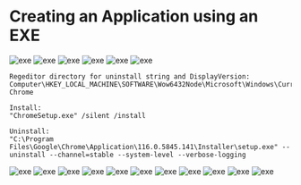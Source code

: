 # Creating an Application using an EXE

![exe](https://github.com/whuynhit/SCCM/blob/main/Application%20Management/Creating%20an%20Application%20using%20an%20EXE/sub/1.png)
![exe](https://github.com/whuynhit/SCCM/blob/main/Application%20Management/Creating%20an%20Application%20using%20an%20EXE/sub/2.png)
![exe](https://github.com/whuynhit/SCCM/blob/main/Application%20Management/Creating%20an%20Application%20using%20an%20EXE/sub/3.png)
![exe](https://github.com/whuynhit/SCCM/blob/main/Application%20Management/Creating%20an%20Application%20using%20an%20EXE/sub/4.png)
![exe](https://github.com/whuynhit/SCCM/blob/main/Application%20Management/Creating%20an%20Application%20using%20an%20EXE/sub/5.png)
![exe](https://github.com/whuynhit/SCCM/blob/main/Application%20Management/Creating%20an%20Application%20using%20an%20EXE/sub/6.png)

```
Regeditor directory for uninstall string and DisplayVersion:
Computer\HKEY_LOCAL_MACHINE\SOFTWARE\Wow6432Node\Microsoft\Windows\CurrentVersion\Uninstall\Google Chrome

Install:
"ChromeSetup.exe" /silent /install

Uninstall:
"C:\Program Files\Google\Chrome\Application\116.0.5845.141\Installer\setup.exe" --uninstall --channel=stable --system-level --verbose-logging
```

![exe](https://github.com/whuynhit/SCCM/blob/main/Application%20Management/Creating%20an%20Application%20using%20an%20EXE/sub/7.png)
![exe](https://github.com/whuynhit/SCCM/blob/main/Application%20Management/Creating%20an%20Application%20using%20an%20EXE/sub/8.png)
![exe](https://github.com/whuynhit/SCCM/blob/main/Application%20Management/Creating%20an%20Application%20using%20an%20EXE/sub/9.png)
![exe](https://github.com/whuynhit/SCCM/blob/main/Application%20Management/Creating%20an%20Application%20using%20an%20EXE/sub/10.png)
![exe](https://github.com/whuynhit/SCCM/blob/main/Application%20Management/Creating%20an%20Application%20using%20an%20EXE/sub/11.png)
![exe](https://github.com/whuynhit/SCCM/blob/main/Application%20Management/Creating%20an%20Application%20using%20an%20EXE/sub/12.png)
![exe](https://github.com/whuynhit/SCCM/blob/main/Application%20Management/Creating%20an%20Application%20using%20an%20EXE/sub/13.png)
![exe](https://github.com/whuynhit/SCCM/blob/main/Application%20Management/Creating%20an%20Application%20using%20an%20EXE/sub/14.png)
![exe](https://github.com/whuynhit/SCCM/blob/main/Application%20Management/Creating%20an%20Application%20using%20an%20EXE/sub/15.png)
![exe](https://github.com/whuynhit/SCCM/blob/main/Application%20Management/Creating%20an%20Application%20using%20an%20EXE/sub/16.png)
![exe](https://github.com/whuynhit/SCCM/blob/main/Application%20Management/Creating%20an%20Application%20using%20an%20EXE/sub/17.png)
